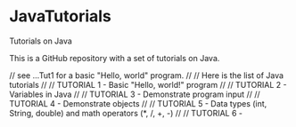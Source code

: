 # JavaTutorials
Tutorials on Java

This is a GitHub repository with a set of tutorials on Java.

// see ...Tut1 for a basic "Hello, world" program.
// 
// Here is the list of Java tutorials
//
// TUTORIAL 1 - Basic "Hello, world!" program
//
// TUTORIAL 2 - Variables in Java
//
// TUTORIAL 3 - Demonstrate program input
//
// TUTORIAL 4 - Demonstrate objects
//
// TUTORIAL 5 - Data types (int, String, double) and math operators (*, /, +, -)
//
// TUTORIAL 6 - 
